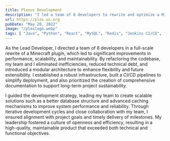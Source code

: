 ```yaml
---
title: Plexus Development
description: "I led a team of 8 developers to rewrite and optimize a Minecraft plugin, improving efficiency, reducing bloat, making it modular, and integrating robust infrastructure with CI/CD pipelines and documentation. Directed development strategy, implemented scalable solutions with database and caching systems, and authored comprehensive project documentation."
url: https://plex.us.org
pubDate: "May 20, 2022"
image: "/plexlogo.webp"
tags: [ "Java", "Python", "React", "MySQL", "Redis", "Jenkins CI/CD", "Sonatype Nexus", "Agile", "SCRUM" ]
---
```


As the Lead Developer, I directed a team of 8 developers in a full-scale rewrite of a Minecraft plugin, which led to
significant improvements in performance, scalability, and maintainability. By refactoring the codebase,
my team and I eliminated inefficiencies, reduced technical debt, and introduced a modular architecture to enhance
flexibility and future extensibility. I established a robust infrastructure, built a CI/CD pipelines to simplify
deployment, and also prioritized the creation of comprehensive documentation to support long-term project
sustainability.

I guided the development strategy, leading my team to create scalable solutions such as a better database structure
and advanced caching mechanisms to improve system performance and reliability. Through iterative development cycles and
close collaboration with my team, I ensured alignment with project goals and timely delivery of milestones. My
leadership fostered a culture of openness and efficiency, resulting in a high-quality, maintainable product that
exceeded both technical and functional objectives.